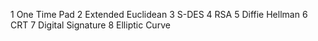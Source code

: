 1 One Time Pad
2 Extended Euclidean
3 S-DES
4 RSA
5 Diffie Hellman
6 CRT
7 Digital Signature
8 Elliptic Curve 
